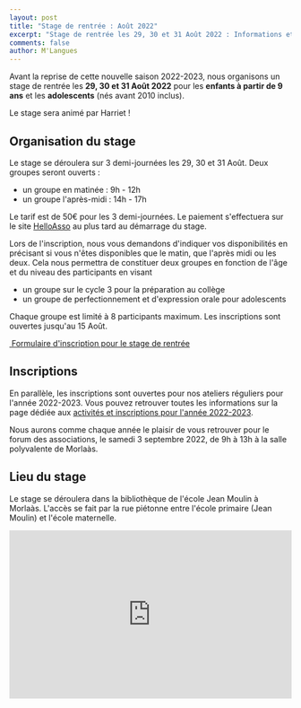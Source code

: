```yaml
---
layout: post
title: "Stage de rentrée : Août 2022"
excerpt: "Stage de rentrée les 29, 30 et 31 Août 2022 : Informations et inscriptions"
comments: false
author: M'Langues
---
```


Avant la reprise de cette nouvelle saison 2022-2023, 
nous organisons un stage de rentrée les **29, 30 et 31 Août 2022** pour
les **enfants à partir de 9 ans** et les **adolescents** (nés avant 2010
inclus).

Le stage sera animé par Harriet !

## Organisation du stage

Le stage se déroulera sur 3 demi-journées les 29, 30 et 31 Août. Deux
groupes seront ouverts :
* un groupe en matinée : 9h - 12h
* un groupe l'après-midi : 14h - 17h

Le tarif est de 50€ pour les 3 demi-journées. Le paiement s'effectuera
sur le site [HelloAsso](https://www.helloasso.com/) au plus tard au
démarrage du stage.

Lors de l'inscription, nous vous demandons d'indiquer vos disponibilités
en précisant si vous n'êtes disponibles que le matin, que l'après midi
ou les deux. Cela nous permettra de constituer deux groupes en fonction
de l'âge et du niveau des participants en visant
* un groupe sur le cycle 3 pour la préparation au collège
* un groupe de perfectionnement et d'expression orale pour adolescents

Chaque groupe est limité à 8 participants maximum. Les inscriptions
sont ouvertes jusqu'au 15 Août. 


<p class="text-center">
    <a href="https://docs.google.com/forms/d/e/1FAIpQLSdWm2j389RWPXLKlgkvyqd1vH5OlVZ0CpWIx9NL_O0VO1gwYw/viewform?usp=sf_link" role="button" class="btn btn-lg btn-success" aria-label="Remove">
        <span class="far fa-check-circle" aria-hidden="true"></span>
        &nbsp;Formulaire d'inscription pour le stage de rentrée
    </a>
</p>


## Inscriptions 

En parallèle, les inscriptions sont ouvertes pour nos ateliers réguliers
pour l'année 2022-2023. Vous pouvez retrouver toutes les informations sur
la page dédiée aux 
[activités et inscriptions pour l'année 2022-2023](https://mlangues64.github.io/2022/07/03/inscription2022-2023.html).

Nous aurons comme chaque année le plaisir de vous retrouver pour le
forum des associations, le samedi 3 septembre 2022, de 9h à 13h à la
salle polyvalente de Morlaàs.

## Lieu du stage

Le stage se déroulera dans la bibliothèque de l'école
Jean Moulin à Morlaàs. L'accès se fait par la rue piétonne entre l'école
primaire (Jean Moulin) et l'école maternelle.

<iframe width="100%" height="300px" frameborder="0" allowfullscreen src="https://umap.openstreetmap.fr/fr/map/mlangues_358859?scaleControl=false&miniMap=false&scrollWheelZoom=true&zoomControl=true&allowEdit=false&moreControl=true&searchControl=null&tilelayersControl=null&embedControl=null&datalayersControl=true&onLoadPanel=undefined&captionBar=false"></iframe>